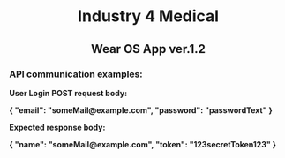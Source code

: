 <h1 align="center"><strong>Industry 4 Medical<strong /></h1>
<h2 align="center">Wear OS App ver.1.2</h2>

<h3>API communication examples:</h3>

<p>User Login <strong> POST </strong>request body:</p>
<p>{
    "email": "someMail@example.com",
    "password": "passwordText"
  }</p>
 <p>Expected response body: </p>
 <p>{
    "name": "someMail@example.com",
    "token": "123secretToken123"
  }</p>
 <br />
